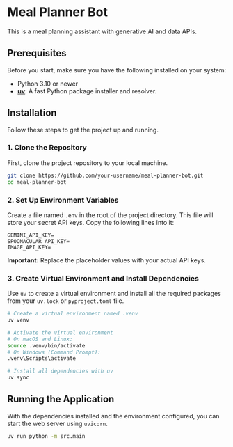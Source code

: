 # Meal Planner Bot

This is a meal planning assistant with generative AI and data APIs.

## Prerequisites

Before you start, make sure you have the following installed on your system:

- Python 3.10 or newer
- [**uv**](https://github.com/astral-sh/uv): A fast Python package installer and resolver.

## Installation

Follow these steps to get the project up and running.

### 1. Clone the Repository

First, clone the project repository to your local machine.

```bash
git clone https://github.com/your-username/meal-planner-bot.git
cd meal-planner-bot
```

### 2. Set Up Environment Variables

Create a file named `.env` in the root of the project directory. This file will store your secret API keys. Copy the following lines into it:

```env
GEMINI_API_KEY=
SPOONACULAR_API_KEY=
IMAGE_API_KEY=
```

**Important:** Replace the placeholder values with your actual API keys.

### 3. Create Virtual Environment and Install Dependencies

Use `uv` to create a virtual environment and install all the required packages from your `uv.lock` or `pyproject.toml` file.

```bash
# Create a virtual environment named .venv
uv venv

# Activate the virtual environment
# On macOS and Linux:
source .venv/bin/activate
# On Windows (Command Prompt):
.venv\Scripts\activate

# Install all dependencies with uv
uv sync
```

## Running the Application

With the dependencies installed and the environment configured, you can start the web server using `uvicorn`.

```bash
uv run python -m src.main
```
